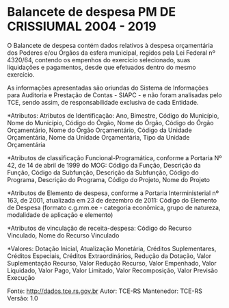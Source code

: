 # Balancete de despesa PM DE CRISSIUMAL 2004 - 2019


O Balancete de despesa contém dados relativos à despesa orçamentária dos Poderes e/ou Órgãos da esfera municipal, regidos pela Lei Federal nº 4320/64, contendo os empenhos do exercício selecionado, suas liquidações e pagamentos, desde que efetuados dentro do mesmo exercício.

As informações apresentadas são oriundas do Sistema de Informações para Auditoria e Prestação de Contas - SIAPC - e não foram analisadas pelo TCE, sendo assim, de responsabilidade exclusiva de cada Entidade.

*Atributos:
Atributos de Identificação: Ano, Bimestre, Código do Município, Nome do Município, Código do Órgão, Nome do Órgão, Código do Órgão Orçamentário, Nome do Órgão Orçamentário, Código da Unidade Orçamentária, Nome da Unidade Orçamentária, Tipo da Unidade Orçamentária

*Atributos de classificação Funcional-Programática, conforme a Portaria Nº 42, de 14 de abril de 1999 do MOG: Código da Função, Descrição da Função, Código da Subfunção, Descrição da Subfunção, Código do Programa, Descrição do Programa, Código do Projeto, Nome do Projeto

*Atributos de Elemento de despesa, conforme a Portaria Interministerial nº 163, de 2001, atualizada em 23 de dezembro de 2011: Código do Elemento de Despesa (formato c.g.mm.ee - categoria econômica, grupo de natureza, modalidade de aplicação e elemento)

*Atributos de vinculação de receita-despesa: Código do Recurso Vinculado, Nome do Recurso Vinculado

*Valores: Dotação Inicial, Atualização Monetária, Créditos Suplementares, Créditos Especiais, Créditos Extraordinários, Redução da Dotação, Valor Suplementação Recurso, Valor Redução Recurso, Valor Empenhado, Valor Liquidado, Valor Pago, Valor Limitado, Valor Recomposição, Valor Previsão Execução



Fonte:	http://dados.tce.rs.gov.br
Autor:	TCE-RS
Mantenedor:	TCE-RS
Versão:	1.0
